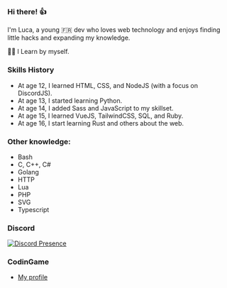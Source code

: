 ### Hi there! :thumbsup:

I'm Luca, a young 🇫🇷 dev who loves web technology and enjoys finding little hacks and expanding my knowledge.

👨‍🎓 I Learn by myself.

### Skills History

- At age 12, I learned HTML, CSS, and NodeJS (with a focus on DiscordJS).
- At age 13, I started learning Python.
- At age 14, I added Sass and JavaScript to my skillset.
- At age 15, I learned VueJS, TailwindCSS, SQL, and Ruby.
- At age 16, I start learning Rust and others about the web.

### Other knowledge:

- Bash
- C, C++, C#
- Golang
- HTTP
- Lua
- PHP
- SVG
- Typescript

### Discord

[![Discord Presence](https://lanyard-profile-readme.vercel.app/api/325644794049200129)](https://discord.com/users/325644794049200129)

### CodinGame

 - [My profile](https://www.codingame.com/profile/ba4086c40f7b15117e6a7552b3ade7093270194)
